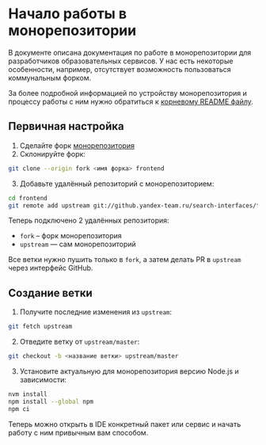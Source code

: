 # Начало работы в монорепозитории

В документе описана документация по работе в монорепозитории для разработчиков образовательных сервисов. У нас есть некоторые особенности, например, отсутствует возможность пользоваться коммунальным форком.

За более подробной информацией по устройству монорепозитория и процессу работы с ним нужно обратиться к [корневому README файлу](https://github.yandex-team.ru/search-interfaces/frontend/blob/master/README.md).

## Первичная настройка

1. Сделайте форк [монорепозитория](https://github.yandex-team.ru/search-interfaces/frontend)
2. Склонируйте форк:

```bash
git clone --origin fork <имя форка> frontend
```

3. Добавьте удалённый репозиторий с монорепозиторием:

```bash
cd frontend
git remote add upstream git://github.yandex-team.ru/search-interfaces/frontend.git
```

Теперь подключено 2 удалённых репозитория:

- `fork` – форк монорепозитория
- `upstream` — сам монорепозиторий

Все ветки нужно пушить только в `fork`, а затем делать PR в `upstream` через интерфейс GitHub.

## Создание ветки

1. Получите последние изменения из `upstream`:

```bash
git fetch upstream
```

2. Отведите ветку от `upstream/master`:

```bash
git checkout -b <название ветки> upstream/master
```

3. Установите актуальную для монорепозитория версию Node.js и зависимости:

```bash
nvm install
npm install --global npm
npm ci
```

Теперь можно открыть в IDE конкретный пакет или сервис и начать работу с ним привычным вам способом.
